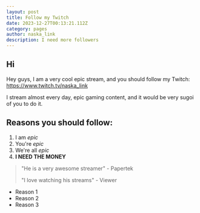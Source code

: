 ```yaml
---
layout: post
title: Follow my Twitch
date: 2023-12-27T00:13:21.112Z
category: pages
author: naska_link
description: I need more followers
---
```

## Hi

Hey guys, I am a very cool epic stream, and you should follow my Twitch: https://www.twitch.tv/naska_link

I stream almost every day, epic gaming content, and it would be very sugoi of you to do it.

## Reasons you should follow:

1. I am *epic*
2. You're *epic*
3. We're all *epic*
4. **I NEED THE MONEY**

> "He is a very awesome streamer" - Papertek
>
> "I love watching his streams" - Viewer

* Reason 1
* Reason 2
* Reason 3